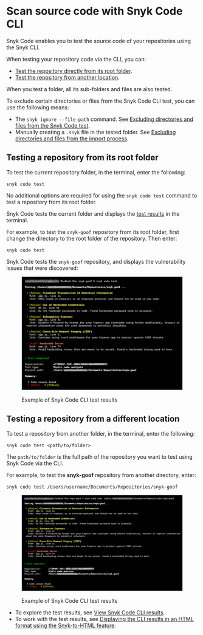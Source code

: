 # Scan source code with Snyk Code CLI

Snyk Code enables you to test the source code of your repositories using the Snyk CLI.

When testing your repository code via the CLI, you can:

* [Test the repository directly from its root folder](testing-your-source-code-using-the-cli.md#testing-a-repository-from-its-root-folder).
* [Test the repository from another location](testing-your-source-code-using-the-cli.md#testing-a-repository-from-a-different-location).

When you test a folder, all its sub-folders and files are also tested.

To exclude certain directories or files from the Snyk Code CLI test, you can use the following means:

* The  `snyk ignore --file-path` command. See [Excluding directories and files from the Snyk Code test](excluding-directories-and-files-from-the-snyk-code-cli-test.md).
* Manually creating a `.snyk` file in the tested folder. See [Excluding directories and files from the import process](../../../scan-with-snyk/start-scanning-using-the-cli-web-ui-or-api/snyk-code-and-your-repositories/excluding-directories-and-files-from-the-import-process.md).

## **Testing a repository from its root folder**

To test the current repository folder, in the terminal, enter the following:

```
snyk code test
```

No additional options are required for using the `snyk code test` command to test a repository from its root folder.

Snyk Code tests the current folder and displays the [test results](broken-reference) in the terminal.

For example, to test the `snyk-goof` repository from its root folder, first change the directory to the root folder of the repository. Then enter:

```
snyk code test
```

Snyk Code tests the `snyk-goof` repository, and displays the vulnerability issues that were discovered:

<figure><img src="../../../.gitbook/assets/Snyk Code - CLI - snyk code test - Results - 1 (1) (1) (1) (1) (1) (1) (1) (1) (1) (1) (1) (1) (1) (1) (1) (1) (1) (1) (1) (1) (1) (1) (1) (1) (1) (1) (1) (1) (1) (1) (1) (1) (1) (1) (1) (1) (1) (1) (1) (1) (1) (1) (1) (1) (1) (1) (2) (5).png" alt="Example of Snyk Code CLI test results"><figcaption><p>Example of Snyk Code CLI test results</p></figcaption></figure>

## **Testing a repository from a different location**

To test a repository from another folder, in the terminal, enter the following:

```
snyk code test <path/to/folder>
```

The  `path/to/folder` is the full path of the repository you want to test using Snyk Code via the CLI.

For example, to test the **snyk-goof** repository from another directory, enter:

```
snyk code test /Users/username/Documents/Repositories/snyk-goof
```

<figure><img src="../../../.gitbook/assets/snyk Code - CLI - snyk code test - Any folder - 2 (1).png" alt="Example of Snyk Code CLI test results"><figcaption><p>Example of Snyk Code CLI test results</p></figcaption></figure>

* To explore the test results, see [View Snyk Code CLI results](working-with-the-snyk-code-cli-results.md).
* To work with the test results, see [Displaying the CLI results in an HTML format using the Snyk-to-HTML feature](../cli-tools/snyk-to-html/).

